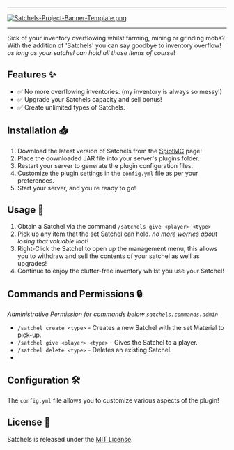 ___
[![Satchels-Project-Banner-Template.png](https://i.postimg.cc/PxrnZtwM/Satchels-Project-Banner-Template.png)](https://postimg.cc/HJKN113J)
___

Sick of your inventory overflowing whilst farming, mining or grinding mobs?
With the addition of 'Satchels' you can say goodbye to inventory overflow! _as long as your satchel can hold all those items of course_!

## Features ✨

- ✅ No more overflowing inventories. (my inventory is always so messy!)
- ✅ Upgrade your Satchels capacity and sell bonus!
- ✅ Create unlimited types of Satchels.

## Installation 📥

1. Download the latest version of Satchels from the [SpiotMC](spigot) page!
2. Place the downloaded JAR file into your server's plugins folder.
3. Restart your server to generate the plugin configuration files.
4. Customize the plugin settings in the `config.yml` file as per your preferences.
5. Start your server, and you're ready to go!

## Usage 📖

1. Obtain a Satchel via the command `/satchels give <player> <type>`
2. Pick up any item that the set Satchel can hold. _no more worries about losing that valuable loot!_
3. Right-Click the Satchel to open up the management menu, this allows you to withdraw and sell the contents of your satchel as well as upgrades!
4. Continue to enjoy the clutter-free inventory whilst you use your Satchel!

## Commands and Permissions 🔒
_Administrative Permission for commands below `satchels.commands.admin`_

- `/satchel create <type>` - Creates a new Satchel with the set Material to pick-up.
- `/satchel give <player> <type>` - Gives the Satchel to a player.
- `/satchel delete <type>` - Deletes an existing Satchel.
- 

## Configuration 🛠️

The `config.yml` file allows you to customize various aspects of the plugin!

## License 📜

Satchels is released under the [MIT License](https://github.com/xbunnies/Satchels/blob/master/LICENSE). 